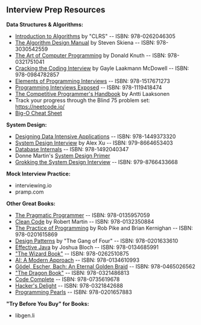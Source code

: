 ## Interview Prep Resources

**Data Structures & Algorithms:**
- [Introduction to Algorithms](https://www.amazon.com/dp/026204630X/) by "CLRS" -- ISBN: 978-0262046305
- [The Algorithm Design Manual](https://www.amazon.com/dp/3030542556/) by Steven Skiena -- ISBN: 978-3030542559
- [The Art of Computer Programming](https://www.amazon.com/dp/0321751043/) by Donald Knuth -- ISBN: 978-0321751041
- [Cracking the Coding Interview](https://www.amazon.com/dp/0984782850/) by Gayle Laakmann McDowell -- ISBN: 978-0984782857
- [Elements of Programming Interviews](https://www.amazon.com/dp/1517671272/) -- ISBN: 978-1517671273
- [Programming Interviews Exposed](https://www.amazon.com/dp/111941847X/r) -- ISBN: 978-1119418474
- [The Competitive Programmer's Handbook](https://cses.fi/book/book.pdf) by Antti Laaksonen
- Track your progress through the Blind 75 problem set: https://neetcode.io/
- [Big-O Cheat Sheet](https://www.bigocheatsheet.com/)

**System Design:**
- [Designing Data Intensive Applications](https://www.amazon.com/dp/1449373321/) -- ISBN: 978-1449373320
- [System Design Interview](https://www.amazon.com/dp/B08CMF2CQF/) by Alex Xu -- ISBN: 979-8664653403
- [Database Internals](https://www.amazon.com/dp/1492040347/) -- ISBN: 978-1492040347
- Donne Martin's [System Design Primer](https://github.com/donnemartin/system-design-primer)
- [Grokking the System Design Interview](https://www.educative.io/courses/grokking-the-system-design-interview) -- ISBN: 979-8766433668

**Mock Interview Practice:**
- interviewing.io
- pramp.com

**Other Great Books:**
- [The Pragmatic Programmer](https://www.amazon.com/dp/0135957052/) -- ISBN: 978-0135957059
- [Clean Code](https://www.amazon.com/dp/0132350882/) by Robert Martin -- ISBN: 978-0132350884
- [The Practice of Programming](https://www.amazon.com/dp/020161586X/) by Rob Pike and Brian Kernighan -- ISBN: 978-0201615869
- [Design Patterns](https://www.amazon.com/dp/0201633612/) by "The Gang of Four" -- ISBN: 978-0201633610
- [Effective Java](https://www.amazon.com/dp/0134685997/) by Joshua Bloch -- ISBN: 978-0134685991
- ["The Wizard Book"](https://www.amazon.com/dp/0262510871/) -- ISBN: 978-0262510875
- [AI: A Modern Approach](https://www.amazon.com/dp/0134610997/) -- ISBN: 978-0134610993
- [Gödel, Escher, Bach: An Eternal Golden Braid](https://www.amazon.com/dp/0465026567/) -- ISBN: 978-0465026562
- ["The Dragon Book"](https://www.amazon.com/dp/0321486811/) -- ISBN: 978-0321486813
- [Code Complete](https://www.amazon.com/dp/0735619670/) -- ISBN: 978-0735619678
- [Hacker's Delight](https://www.amazon.com/dp/0321842685/) -- ISBN: 978-0321842688
- [Programming Pearls](https://www.amazon.com/dp/0201657880/) -- ISBN: 978-0201657883

**"Try Before You Buy" for Books:**
- libgen.li
